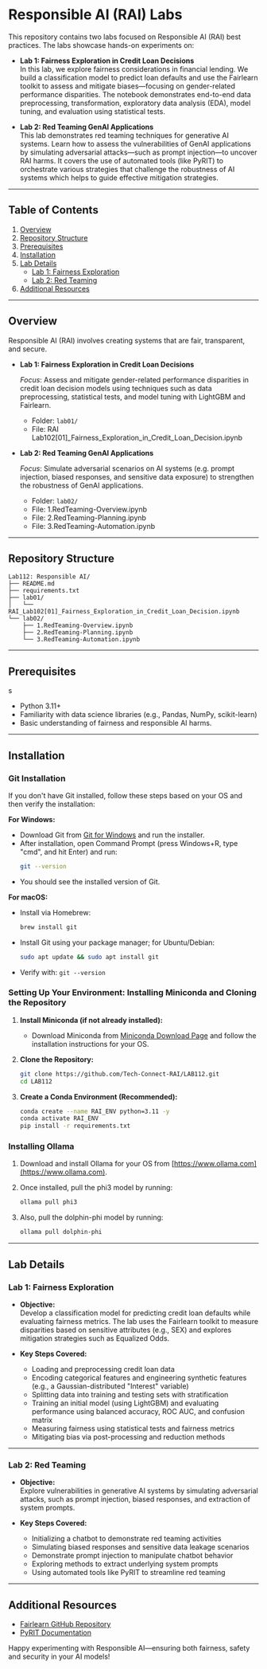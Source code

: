 # Responsible AI (RAI) Labs

This repository contains two labs focused on Responsible AI (RAI) best practices. The labs showcase hands-on experiments on:
- **Lab 1: Fairness Exploration in Credit Loan Decisions**   
  In this lab, we explore fairness considerations in financial lending. We build a classification model to predict loan defaults and use the Fairlearn toolkit to assess and mitigate biases—focusing on gender-related performance disparities. The notebook demonstrates end-to-end data preprocessing, transformation, exploratory data analysis (EDA), model tuning, and evaluation using statistical tests.

- **Lab 2: Red Teaming GenAI Applications**  
  This lab demonstrates red teaming techniques for generative AI systems. Learn how to assess the vulnerabilities of GenAI applications by simulating adversarial attacks—such as prompt injection—to uncover RAI harms. It covers the use of automated tools (like PyRIT) to orchestrate various strategies that challenge the robustness of AI systems which helps to guide effective mitigation strategies.

---

## Table of Contents

1. [Overview](#overview)
2. [Repository Structure](#repository-structure)
3. [Prerequisites](#prerequisites)
4. [Installation](#installation)
5. [Lab Details](#lab-details)
   - [Lab 1: Fairness Exploration](#lab-1-fairness-exploration)
   - [Lab 2: Red Teaming](#lab-2-red-teaming)
6. [Additional Resources](#additional-resources)

---

## Overview

Responsible AI (RAI) involves creating systems that are fair, transparent, and secure.  
- **Lab 1: Fairness Exploration in Credit Loan Decisions**

  *Focus*: Assess and mitigate gender-related performance disparities in credit loan decision models using techniques such as data preprocessing, statistical tests, and model tuning with LightGBM and Fairlearn.
  - Folder: `lab01/`  
  - File: RAI Lab102[01]_Fairness_Exploration_in_Credit_Loan_Decision.ipynb  
  

- **Lab 2: Red Teaming GenAI Applications**

  *Focus*: Simulate adversarial scenarios on AI systems (e.g. prompt injection, biased responses, and sensitive data exposure) to strengthen the robustness of GenAI applications.
  - Folder: `lab02/`  
  - File: 1.RedTeaming-Overview.ipynb 
  - File: 2.RedTeaming-Planning.ipynb 
  - File: 3.RedTeaming-Automation.ipynb 
  
---

## Repository Structure

```
Lab112: Responsible AI/
├── README.md
├── requirements.txt
├── lab01/
│   └── RAI_Lab102[01]_Fairness_Exploration_in_Credit_Loan_Decision.ipynb
└── lab02/
    ├── 1.RedTeaming-Overview.ipynb
    ├── 2.RedTeaming-Planning.ipynb
    └── 3.RedTeaming-Automation.ipynb
```

---

## Prerequisites
s
- Python 3.11+
- Familiarity with data science libraries (e.g., Pandas, NumPy, scikit-learn)
- Basic understanding of fairness and responsible AI harms.

---

## Installation

### Git Installation
If you don't have Git installed, follow these steps based on your OS and then verify the installation:

**For Windows:**
- Download Git from [Git for Windows](https://git-scm.com/download/win) and run the installer.
- After installation, open Command Prompt (press Windows+R, type "cmd", and hit Enter) and run:
  ```bash
  git --version
  ```
- You should see the installed version of Git.

**For macOS:**
- Install via Homebrew:
  ```bash
  brew install git
  ```
- Install Git using your package manager; for Ubuntu/Debian:
  ```bash
  sudo apt update && sudo apt install git
  ```
- Verify with: `git --version`

### Setting Up Your Environment: Installing Miniconda and Cloning the Repository
1. **Install Miniconda (if not already installed):**
   - Download Miniconda from [Miniconda Download Page](https://docs.conda.io/en/latest/miniconda.html) and follow the installation instructions for your OS.

2. **Clone the Repository:**

   ```bash
   git clone https://github.com/Tech-Connect-RAI/LAB112.git
   cd LAB112
   ```

3. **Create a Conda Environment (Recommended):**

   ```bash
   conda create --name RAI_ENV python=3.11 -y
   conda activate RAI_ENV
   pip install -r requirements.txt
   ```

### Installing Ollama

1. Download and install Ollama for your OS from [https://www.ollama.com](https://www.ollama.com).
2. Once installed, pull the phi3 model by running:

   ```bash
   ollama pull phi3
   ```
3. Also, pull the dolphin-phi model by running:

   ```bash
   ollama pull dolphin-phi
   ```

---

## Lab Details

### Lab 1: Fairness Exploration

- **Objective:**  
  Develop a classification model for predicting credit loan defaults while evaluating fairness metrics. The lab uses the Fairlearn toolkit to measure disparities based on sensitive attributes (e.g., SEX) and explores mitigation strategies such as Equalized Odds.

- **Key Steps Covered:**
  - Loading and preprocessing credit loan data
  - Encoding categorical features and engineering synthetic features (e.g., a Gaussian-distributed "Interest" variable)
  - Splitting data into training and testing sets with stratification
  - Training an initial model (using LightGBM) and evaluating performance using balanced accuracy, ROC AUC, and confusion matrix
  - Measuring fairness using statistical tests and fairness metrics
  - Mitigating bias via post-processing and reduction methods

---

### Lab 2: Red Teaming

- **Objective:**  
  Explore vulnerabilities in generative AI systems by simulating adversarial attacks, such as prompt injection, biased responses, and extraction of system prompts.

- **Key Steps Covered:**
  - Initializing a chatbot to demonstrate red teaming activities
  - Simulating biased responses and sensitive data leakage scenarios
  - Demonstrate prompt injection to manipulate chatbot behavior
  - Exploring methods to extract underlying system prompts
  - Using automated tools like PyRIT to streamline red teaming

---

## Additional Resources

- [Fairlearn GitHub Repository](https://github.com/fairlearn/fairlearn)
- [PyRIT Documentation](https://azure.github.io/PyRIT/)

Happy experimenting with Responsible AI—ensuring both fairness, safety and security in your AI models!
`````
